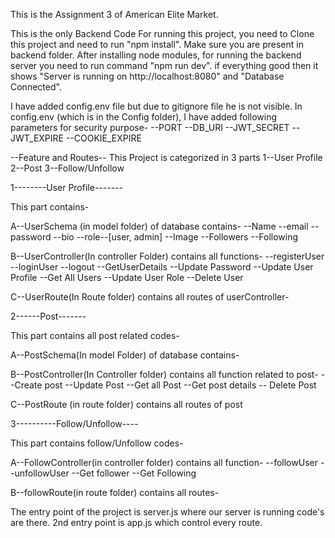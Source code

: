 This is the Assignment 3 of American Elite Market.

This is the only Backend Code
For running this project, you need to Clone this project and need to run "npm install". 
Make sure you are present in backend folder.
After installing node modules, for running the backend server you need to run command "npm run dev".
if everything good then it shows "Server is running on http://localhost:8080" and "Database Connected".

I have added config.env file but due to gitignore file he is not visible.
In config.env (which is in the Config folder), I have added following parameters for security purpose-
--PORT
--DB_URI
--JWT_SECRET
--JWT_EXPIRE
--COOKIE_EXPIRE

--Feature and Routes--
This Project is categorized in 3 parts
1--User Profile
2--Post
3--Follow/Unfollow

1--------User Profile-------

This part contains-

A--UserSchema (in model folder) of database contains-
--Name
--email
--password
--bio
--role--[user, admin]
--Image
--Followers
--Following

B--UserController(In controller Folder) contains all functions-
--registerUser
--loginUser
--logout
--GetUserDetails
--Update Password
--Update User Profile
--Get All Users
--Update User Role
--Delete User

C--UserRoute(In Route folder) contains all routes of userController-

2------Post-------

This part contains all post related codes-

A--PostSchema(In model Folder) of database contains-

B--PostController(In Controller folder) contains all function related to post-
--Create post
--Update Post
--Get all Post
--Get post details
-- Delete Post

C--PostRoute (in route folder) contains all routes of post

3----------Follow/Unfollow----

This part contains follow/Unfollow codes-

A--FollowController(in controller folder) contains all function-
--followUser
--unfollowUser
--Get follower
--Get Following

B--followRoute(in route folder) contains all routes-

The entry point of the project is server.js where our server is running code's are there.
2nd entry point is app.js which control every route.

